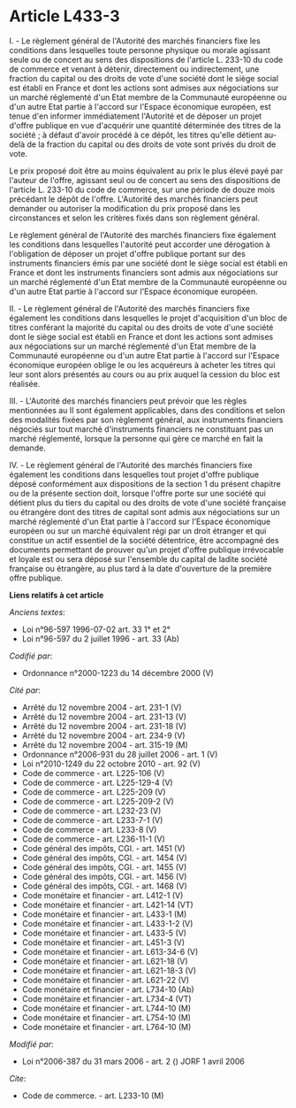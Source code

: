 # Article L433-3

I. - Le règlement général de l'Autorité des marchés financiers fixe les conditions dans lesquelles toute personne physique ou
morale agissant seule ou de concert au sens des dispositions de l'article L. 233-10 du code de commerce et venant à détenir,
directement ou indirectement, une fraction du capital ou des droits de vote d'une société dont le siège social est établi en
France et dont les actions sont admises aux négociations sur un marché réglementé d'un Etat membre de la Communauté
européenne ou d'un autre Etat partie à l'accord sur l'Espace économique européen, est tenue d'en informer immédiatement
l'Autorité et de déposer un projet d'offre publique en vue d'acquérir une quantité déterminée des titres de la société ; à
défaut d'avoir procédé à ce dépôt, les titres qu'elle détient au-delà de la fraction du capital ou des droits de vote sont
privés du droit de vote.

Le prix proposé doit être au moins équivalent au prix le plus élevé payé par l'auteur de l'offre, agissant seul ou de concert
au sens des dispositions de l'article L. 233-10 du code de commerce, sur une période de douze mois précédant le dépôt de
l'offre. L'Autorité des marchés financiers peut demander ou autoriser la modification du prix proposé dans les circonstances
et selon les critères fixés dans son règlement général.

Le règlement général de l'Autorité des marchés financiers fixe également les conditions dans lesquelles l'autorité peut
accorder une dérogation à l'obligation de déposer un projet d'offre publique portant sur des instruments financiers émis par
une société dont le siège social est établi en France et dont les instruments financiers sont admis aux négociations sur un
marché réglementé d'un Etat membre de la Communauté européenne ou d'un autre Etat partie à l'accord sur l'Espace économique
européen.

II. - Le règlement général de l'Autorité des marchés financiers fixe également les conditions dans lesquelles le projet
d'acquisition d'un bloc de titres conférant la majorité du capital ou des droits de vote d'une société dont le siège social
est établi en France et dont les actions sont admises aux négociations sur un marché réglementé d'un Etat membre de la
Communauté européenne ou d'un autre Etat partie à l'accord sur l'Espace économique européen oblige le ou les acquéreurs à
acheter les titres qui leur sont alors présentés au cours ou au prix auquel la cession du bloc est réalisée.

III. - L'Autorité des marchés financiers peut prévoir que les règles mentionnées au II sont également applicables, dans des
conditions et selon des modalités fixées par son règlement général, aux instruments financiers négociés sur tout marché
d'instruments financiers ne constituant pas un marché réglementé, lorsque la personne qui gère ce marché en fait la demande.

IV. - Le règlement général de l'Autorité des marchés financiers fixe également les conditions dans lesquelles tout projet
d'offre publique déposé conformément aux dispositions de la section 1 du présent chapitre ou de la présente section doit,
lorsque l'offre porte sur une société qui détient plus du tiers du capital ou des droits de vote d'une société française ou
étrangère dont des titres de capital sont admis aux négociations sur un marché réglementé d'un Etat partie à l'accord sur
l'Espace économique européen ou sur un marché équivalent régi par un droit étranger et qui constitue un actif essentiel de la
société détentrice, être accompagné des documents permettant de prouver qu'un projet d'offre publique irrévocable et loyale
est ou sera déposé sur l'ensemble du capital de ladite société française ou étrangère, au plus tard à la date d'ouverture de
la première offre publique.

**Liens relatifs à cet article**

_Anciens textes_:

  - Loi n°96-597 1996-07-02 art. 33 1° et 2°
  - Loi n°96-597 du 2 juillet 1996 - art. 33 (Ab)

_Codifié par_:

  - Ordonnance n°2000-1223 du 14 décembre 2000 (V)

_Cité par_:

  - Arrêté du 12 novembre 2004 - art. 231-1 (V)
  - Arrêté du 12 novembre 2004 - art. 231-13 (V)
  - Arrêté du 12 novembre 2004 - art. 231-18 (V)
  - Arrêté du 12 novembre 2004 - art. 234-9 (V)
  - Arrêté du 12 novembre 2004 - art. 315-19 (M)
  - Ordonnance n°2006-931 du 28 juillet 2006 - art. 1 (V)
  - Loi n°2010-1249 du 22 octobre 2010 - art. 92 (V)
  - Code de commerce - art. L225-106 (V)
  - Code de commerce - art. L225-129-4 (V)
  - Code de commerce - art. L225-209 (V)
  - Code de commerce - art. L225-209-2 (V)
  - Code de commerce - art. L232-23 (V)
  - Code de commerce - art. L233-7-1 (V)
  - Code de commerce - art. L233-8 (V)
  - Code de commerce - art. L236-11-1 (V)
  - Code général des impôts, CGI. - art. 1451 (V)
  - Code général des impôts, CGI. - art. 1454 (V)
  - Code général des impôts, CGI. - art. 1455 (V)
  - Code général des impôts, CGI. - art. 1456 (V)
  - Code général des impôts, CGI. - art. 1468 (V)
  - Code monétaire et financier - art. L412-1 (V)
  - Code monétaire et financier - art. L421-14 (VT)
  - Code monétaire et financier - art. L433-1 (M)
  - Code monétaire et financier - art. L433-1-2 (V)
  - Code monétaire et financier - art. L433-5 (V)
  - Code monétaire et financier - art. L451-3 (V)
  - Code monétaire et financier - art. L613-34-6 (V)
  - Code monétaire et financier - art. L621-18 (V)
  - Code monétaire et financier - art. L621-18-3 (V)
  - Code monétaire et financier - art. L621-22 (V)
  - Code monétaire et financier - art. L734-10 (Ab)
  - Code monétaire et financier - art. L734-4 (VT)
  - Code monétaire et financier - art. L744-10 (M)
  - Code monétaire et financier - art. L754-10 (M)
  - Code monétaire et financier - art. L764-10 (M)

_Modifié par_:

  - Loi n°2006-387 du 31 mars 2006 - art. 2 () JORF 1 avril 2006

_Cite_:

  - Code de commerce. - art. L233-10 (M)
